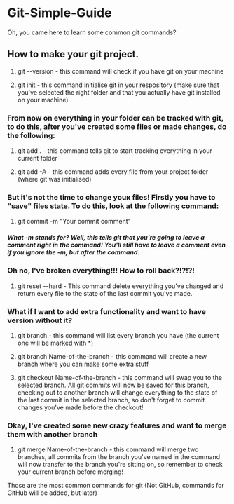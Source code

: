 # Git-Simple-Guide

Oh, you came here to learn some common git commands?

## How to make your git project.

1. git --version - this command will check if you have git on your machine

2. git init - this command initialise git in your respository (make sure that you've selected the right folder and that you actually have git installed on your machine)

### From now on everything in your folder can be tracked with git, to do this, after you've created some files or made changes, do the following:

1. git add . - this command tells git to start tracking everything in your current folder

2. git add -A - this command adds every file from your project folder (where git was initialised)

### But it's not the time to change youк files! Firstly you have to "save" files state. To do this, look at the following command:

1. git commit -m "Your commit comment"

##### What -m stands for? Well, this tells git that you're going to leave a comment right in the command! You'll still have to leave a comment even if you ignore the -m, but after the command.

### Oh no, I've broken everything!!! How to roll back?!?!?!

1. git reset --hard - This command delete everything you've changed and return every file to the state of the last commit you've made.
 
 ### What if I want to add extra functionality and want to have version without it?
 
 1. git branch - this command will list every branch you have (the current one will be marked with *)
 
 2. git branch Name-of-the-branch - this command will create a new branch where you can make some extra stuff
 
 3. git checkout Name-of-the-branch - this command will swap you to the selected branch. All git commits will now be saved for this branch, checking out to another branch will change everything to the state of the last commit in the selected branch, so don't forget to commit changes you've made before the checkout!
 
 ### Okay, I've created some new crazy features and want to merge them with another branch
 
 1. git merge Name-of-the-branch - this command will merge two branches, all commits from the branch you've named in the command will now transfer to the branch you're sitting on, so remember to check your current branch before merging!

Those are the most common commands for git (Not GitHub, commands for GitHub will be added, but later)
